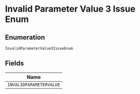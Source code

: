 
# Invalid Parameter Value 3 Issue Enum

## Enumeration

`InvalidParameterValue3IssueEnum`

## Fields

| Name |
|  --- |
| `INVALIDPARAMETERVALUE` |

